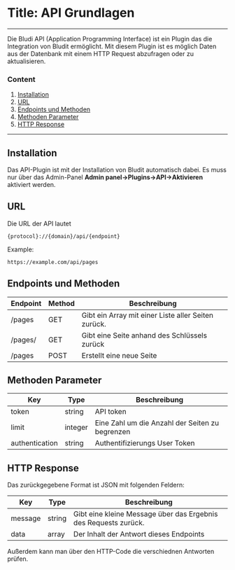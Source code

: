 # Title: API Grundlagen
<!-- Position: 1 -->
<!-- Date: 2017-07-10 22:00:00 -->
<!-- DateModified: 2017-07-15 22:00:00 -->
---
Die Bludi API (Application Programming Interface) ist ein Plugin das die Integration von Bludit ermöglicht.
Mit diesem Plugin ist es möglich Daten aus der Datenbank mit einem HTTP Request abzufragen oder zu aktualisieren.

### Content
1. [Installation](#installation)
2. [URL](#url)
3. [Endpoints und Methoden](#endpoints)
4. [Methoden Parameter](#inputs)
4. [HTTP Response](#http-response)

---

## <a id="installation"></a> Installation
Das API-Plugin ist mit der Installation von Bludit automatisch dabei. Es muss nur über das Admin-Panel **Admin panel->Plugins->API->Aktivieren** aktiviert werden.

## <a id="url"></a> URL
Die URL der API lautet
```
{protocol}://{domain}/api/{endpoint}
````

Example:
```
https://example.com/api/pages
```

## <a id="endpoints"></a> Endpoints und Methoden

Endpoint		| Method 	| Beschreibung
------------------------|---------------|-----------------------------------------------|
/pages 			| GET 		| Gibt ein Array mit einer Liste aller Seiten zurück.		|
/pages/<key>		| GET		| Gibt eine Seite anhand des Schlüssels zurück	|
/pages			| POST		| Erstellt eine neue Seite				|

## <a id="inputs"></a> Methoden Parameter

Key		| Type 		| Beschreibung
----------------|---------------|-----------------------------------------------|
token 		| string 	| API token					|
limit		| integer	| Eine Zahl um die Anzahl der Seiten zu begrenzen  		|
authentication	| string	| Authentifizierungs User Token			|

## <a id="http-response"></a> HTTP Response
Das zurückgegebene Format ist JSON mit folgenden Feldern:

| Key 		| Type 		| Beschreibung 					|
----------------|---------------|-----------------------------------------------|
| message	| string	| Gibt eine kleine Message über das Ergebnis des Requests zurück.	|
| data 		| array		| Der Inhalt der Antwort dieses Endpoints |

Außerdem kann man über den HTTP-Code die verschiednen Antworten prüfen.

